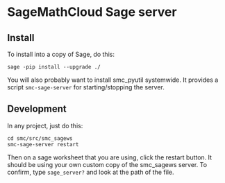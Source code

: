 # SageMathCloud Sage server

## Install

To install into a copy of Sage, do this:

    sage -pip install --upgrade ./

You will also probably want to install smc_pyutil systemwide.  It provides a script `smc-sage-server` for starting/stopping the server.

## Development

In any project, just do this:

    cd smc/src/smc_sagews
    smc-sage-server restart

Then on a sage worksheet that you are using, click the restart button.  It should be using your own custom copy of the smc_sagews server.   To confirm, type `sage_server?` and look at the path of the file.